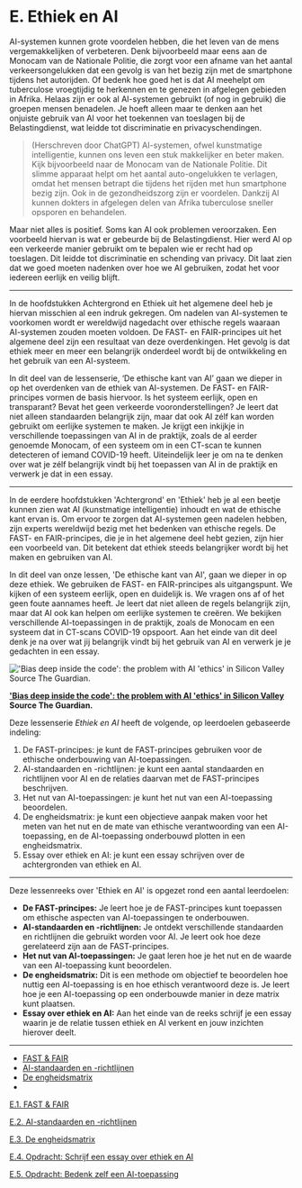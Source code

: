 # E. Ethiek en AI

AI-systemen kunnen grote voordelen hebben, die het leven van de mens vergemakkelijken of verbeteren. Denk bijvoorbeeld maar eens aan de Monocam van de Nationale Politie, die zorgt voor een afname van het aantal verkeersongelukken dat een gevolg is van het bezig zijn met de smartphone tijdens het autorijden. Of bedenk hoe goed het is dat AI meehelpt om tuberculose vroegtijdig te herkennen en te genezen in afgelegen gebieden in Afrika. Helaas zijn er ook al AI-systemen gebruikt (of nog in gebruik) die groepen mensen benadelen. Je hoeft alleen maar te denken aan het onjuiste gebruik van AI voor het toekennen van toeslagen bij de Belastingdienst, wat leidde tot discriminatie en privacyschendingen.

> (Herschreven door ChatGPT) 
AI-systemen, ofwel kunstmatige intelligentie, kunnen ons leven een stuk makkelijker en beter maken. Kijk bijvoorbeeld naar de Monocam van de Nationale Politie. Dit slimme apparaat helpt om het aantal auto-ongelukken te verlagen, omdat het mensen betrapt die tijdens het rijden met hun smartphone bezig zijn. Ook in de gezondheidszorg zijn er voordelen. Dankzij AI kunnen dokters in afgelegen delen van Afrika tuberculose sneller opsporen en behandelen.

Maar niet alles is positief. Soms kan AI ook problemen veroorzaken. Een voorbeeld hiervan is wat er gebeurde bij de Belastingdienst. Hier werd AI op een verkeerde manier gebruikt om te bepalen wie er recht had op toeslagen. Dit leidde tot discriminatie en schending van privacy. Dit laat zien dat we goed moeten nadenken over hoe we AI gebruiken, zodat het voor iedereen eerlijk en veilig blijft.

---

In de hoofdstukken Achtergrond en Ethiek uit het algemene deel heb je hiervan misschien al een indruk gekregen. Om nadelen van AI-systemen te voorkomen wordt er wereldwijd nagedacht over ethische regels waaraan AI-systemen zouden moeten voldoen. De FAST- en FAIR-principes uit het algemene deel zijn een resultaat van deze overdenkingen. Het gevolg is dat ethiek  meer en meer een belangrijk onderdeel wordt bij de ontwikkeling en het gebruik van een AI-systeem. 

In dit deel van de lessenserie, ‘De ethische kant van AI’ gaan we dieper in op het overdenken van de ethiek van AI-systemen. De FAST- en FAIR-principes vormen de basis hiervoor. Is het systeem eerlijk, open en transparant?  Bevat het geen verkeerde vooronderstellingen? Je leert dat niet alleen standaarden belangrijk zijn, maar dat ook AI zélf kan worden gebruikt om eerlijke systemen te maken. Je krijgt een inkijkje in verschillende toepassingen van AI in de praktijk, zoals de al eerder genoemde Monocam, of een systeem om in een CT-scan te kunnen detecteren of iemand COVID-19 heeft. Uiteindelijk leer je om na te denken over wat je zélf belangrijk vindt bij het toepassen van AI in de praktijk en verwerk je dat in een essay.

---

In de eerdere hoofdstukken 'Achtergrond' en 'Ethiek' heb je al een beetje kunnen zien wat AI (kunstmatige intelligentie) inhoudt en wat de ethische kant ervan is. Om ervoor te zorgen dat AI-systemen geen nadelen hebben, zijn experts wereldwijd bezig met het bedenken van ethische regels. De FAST- en FAIR-principes, die je in het algemene deel hebt gezien, zijn hier een voorbeeld van. Dit betekent dat ethiek steeds belangrijker wordt bij het maken en gebruiken van AI.

In dit deel van onze lessen, 'De ethische kant van AI', gaan we dieper in op deze ethiek. We gebruiken de FAST- en FAIR-principes als uitgangspunt. We kijken of een systeem eerlijk, open en duidelijk is. We vragen ons af of het geen foute aannames heeft. Je leert dat niet alleen de regels belangrijk zijn, maar dat AI ook kan helpen om eerlijke systemen te creëren. We bekijken verschillende AI-toepassingen in de praktijk, zoals de Monocam en een systeem dat in CT-scans COVID-19 opspoort. Aan het einde van dit deel denk je na over wat jij belangrijk vindt bij het gebruik van AI en verwerk je je gedachten in een essay.

![**['Bias deep inside the code': the problem with AI 'ethics' in Silicon Valley](https://www.theguardian.com/technology/2019/mar/28/big-tech-ai-ethics-boards-prejudice) Source The Guardian.**](https://s3-us-west-2.amazonaws.com/secure.notion-static.com/3193a505-e64a-4101-81e0-ff71155b0aec/AI_bias_Guardian.jpg)

**['Bias deep inside the code': the problem with AI 'ethics' in Silicon Valley](https://www.theguardian.com/technology/2019/mar/28/big-tech-ai-ethics-boards-prejudice) Source The Guardian.**

Deze lessenserie *Ethiek en AI* heeft de volgende, op leerdoelen gebaseerde indeling:

1. De FAST-principes: je kunt de FAST-principes gebruiken voor de ethische onderbouwing van AI-toepassingen.
2. AI-standaarden en -richtlijnen: je kunt een aantal standaarden en richtlijnen voor AI en de relaties daarvan met de FAST-principes beschrijven.
3. Het nut van AI-toepassingen: je kunt het nut van een AI-toepassing beoordelen. 
4. De engheidsmatrix: je kunt een objectieve aanpak maken voor het meten van het nut en de mate van ethische verantwoording van een AI-toepassing, en de AI-toepassing onderbouwd plotten in een engheidsmatrix.
5. Essay over ethiek en AI: je kunt een essay schrijven over de achtergronden van ethiek en AI.

---

Deze lessenreeks over 'Ethiek en AI' is opgezet rond een aantal leerdoelen:

- **De FAST-principes:** Je leert hoe je de FAST-principes kunt toepassen om ethische aspecten van AI-toepassingen te onderbouwen.
- **AI-standaarden en -richtlijnen:** Je ontdekt verschillende standaarden en richtlijnen die gebruikt worden voor AI. Je leert ook hoe deze gerelateerd zijn aan de FAST-principes.
- **Het nut van AI-toepassingen:** Je gaat leren hoe je het nut en de waarde van een AI-toepassing kunt beoordelen.
- **De engheidsmatrix:** Dit is een methode om objectief te beoordelen hoe nuttig een AI-toepassing is en hoe ethisch verantwoord deze is. Je leert hoe je een AI-toepassing op een onderbouwde manier in deze matrix kunt plaatsen.
- **Essay over ethiek en AI:** Aan het einde van de reeks schrijf je een essay waarin je de relatie tussen ethiek en AI verkent en jouw inzichten hierover deelt.

---

* [FAST & FAIR](fast-and-fair.md)
* [AI-standaarden en -richtlijnen](ai-standaarden-en-richtlijnen.md)
* [De engheidsmatrix](engheidsmatrix.md)
* 

[E.1. FAST & FAIR](https://www.notion.so/E-1-FAST-FAIR-fb8b0fc6d0ee42c48c7b13280478cd6b)

[E.2. AI-standaarden en -richtlijnen](https://www.notion.so/E-2-AI-standaarden-en-richtlijnen-5cc312492b16407881d22153a2e8ce1d)

[E.3. De engheidsmatrix](https://www.notion.so/E-3-De-engheidsmatrix-d9647e8a08cb458ba9c7bbdcefd4e55b)

[E.4. Opdracht: Schrijf een essay over ethiek en AI](https://www.notion.so/E-4-Opdracht-Schrijf-een-essay-over-ethiek-en-AI-c1141bad78284b7798f1ca69854bb5b5)

[E.5. Opdracht: Bedenk zelf een AI-toepassing](https://www.notion.so/E-5-Opdracht-Bedenk-zelf-een-AI-toepassing-9d296ef9b02844829404f98a4634c509)